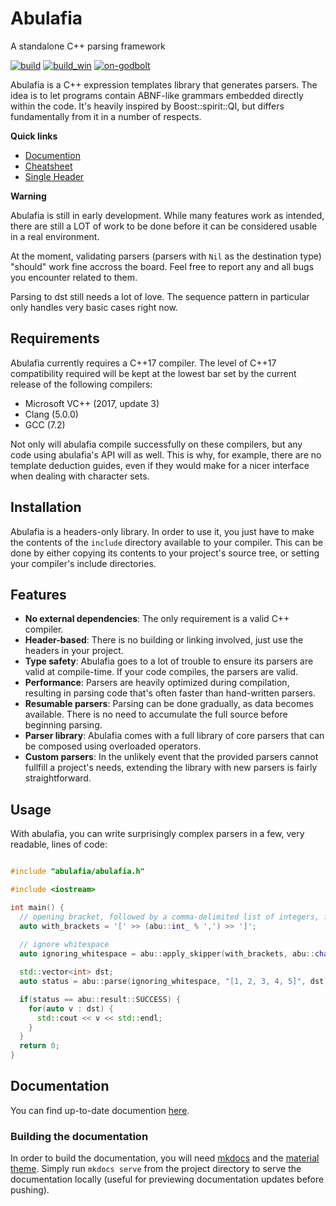 # Abulafia
A standalone C++ parsing framework

[![build][badge.build]][build]
[![build_win][badge.build_win]][build_win]
[![on-godbolt][badge.on-godbolt]][on-godbolt]

[badge.build]: https://travis-ci.org/FrancoisChabot/abulafia.svg?branch=master
[badge.build_win]: https://ci.appveyor.com/api/projects/status/8013l0w05xgj76a0/branch/master?svg=true
[badge.coverage]: https://coveralls.io/repos/github/FrancoisChabot/abulafia/badge.svg?branch=master
[badge.on-godbolt]: https://img.shields.io/badge/on-godbolt-376666.svg

[build]: https://travis-ci.org/FrancoisChabot/abulafia
[build_win]: https://ci.appveyor.com/project/FrancoisChabot/abulafia/branch/master
[coverage]: https://coveralls.io/github/FrancoisChabot/abulafia?branch=master
[on-godbolt]: https://godbolt.org/g/Zq7Eb1

Abulafia is a C++ expression templates library that generates parsers. The idea is to let programs contain ABNF-like grammars embedded directly within the code. It's heavily inspired by Boost::spirit::QI, but differs fundamentally from it in a number of respects.

**Quick links**
- [Documention](https://francoischabot.github.io/abulafia/)
- [Cheatsheet](https://francoischabot.github.io/abulafia/reference/)
- [Single Header](https://raw.githubusercontent.com/FrancoisChabot/abulafia/single_header/include/abulafia/abulafia_all.h)

**Warning**

Abulafia is still in early development. While many features work as intended, there are still a LOT of work to be done before it can 
be considered usable in a real environment.

At the moment, validating parsers (parsers with `Nil` as the destination type) "should" work fine accross the board. Feel free to report any and all bugs you encounter related to them. 

Parsing to dst still needs a lot of love. The sequence pattern in particular only handles very basic cases right now.

## Requirements

Abulafia currently requires a C++17 compiler. The level of C++17 compatibility required will be kept at the lowest bar set by the current release of the following compilers:

- Microsoft VC++ (2017, update 3)
- Clang (5.0.0)
- GCC (7.2)

Not only will abulafia compile successfully on these compilers, but any code using abulafia's API will as well. This is why, for example, there are no template deduction guides, even if they would make for a nicer interface when dealing with character sets.

## Installation

Abulafia is a headers-only library. In order to use it, you just have to make the contents of the `include` directory available to your compiler. This can be done by either copying its contents to your project's source tree, or setting your compiler's include directories.

## Features

- **No external dependencies**: The only requirement is a valid C++ compiler.
- **Header-based**: There is no building or linking involved, just use the headers in your project.
- **Type safety**: Abulafia goes to a lot of trouble to ensure its parsers are valid at compile-time. If your code compiles, the parsers are valid.
- **Performance**: Parsers are heavily optimized during compilation, resulting in parsing code that's often faster than hand-written parsers.
- **Resumable parsers**: Parsing can be done gradually, as data becomes available. There is no need to accumulate the full source before beginning parsing. 
- **Parser library**: Abulafia comes with a full library of core parsers that can be composed using overloaded operators. 
- **Custom parsers**: In the unlikely event that the provided parsers cannot fullfill a project's needs, extending the library with new parsers is fairly straightforward.

## Usage

With abulafia, you can write surprisingly complex parsers in a few, very readable, lines of code:
```c++

#include "abulafia/abulafia.h"

#include <iostream>

int main() {
  // opening bracket, followed by a comma-delimited list of integers, followed by a closing bracket.
  auto with_brackets = '[' >> (abu::int_ % ',') >> ']';
  
  // ignore whitespace
  auto ignoring_whitespace = abu::apply_skipper(with_brackets, abu::char_(" \t\r\n"));

  std::vector<int> dst;
  auto status = abu::parse(ignoring_whitespace, "[1, 2, 3, 4, 5]", dst);

  if(status == abu::result::SUCCESS) {
    for(auto v : dst) {
      std::cout << v << std::endl;
    }
  }
  return 0;
}
```

## Documentation

You can find up-to-date documention [here](https://francoischabot.github.io/abulafia/).

### Building the documentation

In order to build the documentation, you will need [mkdocs](http://www.mkdocs.org/) and the [material theme](http://squidfunk.github.io/mkdocs-material/). Simply run `mkdocs serve` from the project directory to serve the documentation locally (useful for previewing documentation updates before pushing).
